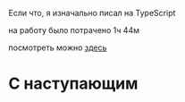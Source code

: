 Если что, я изначально писал на TypeScript

на работу было потрачено 1ч 44м

посмотреть можно [здесь](https://agona-lldan.github.io/hw3/)

# С наступающим
